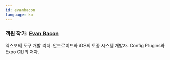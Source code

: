 ```yaml
---
id: evanbacon
language: ko
---
```


### 객원 작가: [Evan Bacon](https://twitter.com/Baconbrix)

엑스포의 도구 개발 리더. 안드로이드와 iOS의 토종 시스템 개발자. Config Plugins와 Expo CLI의 저자.
